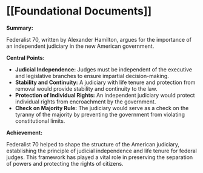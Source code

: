 # [[Foundational Documents]]

**Summary:**

Federalist 70, written by Alexander Hamilton, argues for the importance of an independent judiciary in the new American government.

**Central Points:**

* **Judicial Independence:** Judges must be independent of the executive and legislative branches to ensure impartial decision-making.
* **Stability and Continuity:** A judiciary with life tenure and protection from removal would provide stability and continuity to the law.
* **Protection of Individual Rights:** An independent judiciary would protect individual rights from encroachment by the government.
* **Check on Majority Rule:** The judiciary would serve as a check on the tyranny of the majority by preventing the government from violating constitutional limits.

**Achievement:**

Federalist 70 helped to shape the structure of the American judiciary, establishing the principle of judicial independence and life tenure for federal judges. This framework has played a vital role in preserving the separation of powers and protecting the rights of citizens.
